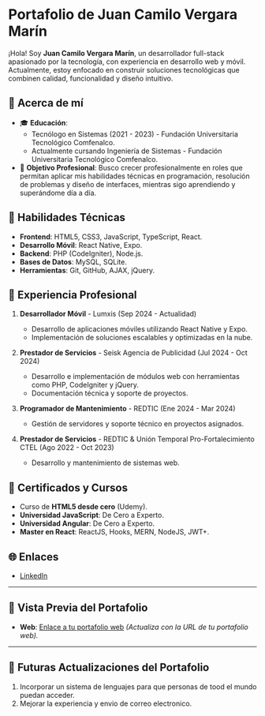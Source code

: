 # Portafolio de Juan Camilo Vergara Marín

¡Hola! Soy **Juan Camilo Vergara Marín**, un desarrollador full-stack apasionado por la tecnología, con experiencia en desarrollo web y móvil. Actualmente, estoy enfocado en construir soluciones tecnológicas que combinen calidad, funcionalidad y diseño intuitivo.

## 📌 Acerca de mí
- 🎓 **Educación**:
  - Tecnólogo en Sistemas (2021 - 2023) - Fundación Universitaria Tecnológico Comfenalco.
  - Actualmente cursando Ingeniería de Sistemas - Fundación Universitaria Tecnológico Comfenalco.
- 💼 **Objetivo Profesional**: 
  Busco crecer profesionalmente en roles que permitan aplicar mis habilidades técnicas en programación, resolución de problemas y diseño de interfaces, mientras sigo aprendiendo y superándome día a día.

## 🚀 Habilidades Técnicas
- **Frontend**: HTML5, CSS3, JavaScript, TypeScript, React.
- **Desarrollo Móvil**: React Native, Expo.
- **Backend**: PHP (CodeIgniter), Node.js.
- **Bases de Datos**: MySQL, SQLite.
- **Herramientas**: Git, GitHub, AJAX, jQuery.

## 💼 Experiencia Profesional
1. **Desarrollador Móvil** - Lumxis (Sep 2024 - Actualidad)
   - Desarrollo de aplicaciones móviles utilizando React Native y Expo.
   - Implementación de soluciones escalables y optimizadas en la nube.

2. **Prestador de Servicios** - Seisk Agencia de Publicidad (Jul 2024 - Oct 2024)
   - Desarrollo e implementación de módulos web con herramientas como PHP, CodeIgniter y jQuery.
   - Documentación técnica y soporte de proyectos.

3. **Programador de Mantenimiento** - REDTIC (Ene 2024 - Mar 2024)
   - Gestión de servidores y soporte técnico en proyectos asignados.

4. **Prestador de Servicios** - REDTIC & Unión Temporal Pro-Fortalecimiento CTEL (Ago 2022 - Oct 2023)
   - Desarrollo y mantenimiento de sistemas web.

## 📜 Certificados y Cursos
- Curso de **HTML5 desde cero** (Udemy).
- **Universidad JavaScript**: De Cero a Experto.
- **Universidad Angular**: De Cero a Experto.
- **Master en React**: ReactJS, Hooks, MERN, NodeJS, JWT+.

## 🌐 Enlaces
- [LinkedIn](https://www.linkedin.com/in/juan-camilo-vergara-marin-a50805263/)
---

## 📱 Vista Previa del Portafolio
- **Web**: [Enlace a tu portafolio web](#) *(Actualiza con la URL de tu portafolio web).*

---

## 🔧 Futuras Actualizaciones del Portafolio
1. Incorporar un sistema de lenguajes para que personas de tood el mundo puedan acceder.
2. Mejorar la experiencia y envio de correo electronico.